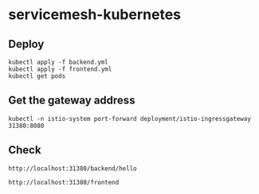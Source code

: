 # servicemesh-kubernetes


## Deploy 
```
kubectl apply -f backend.yml      
kubectl apply -f frontend.yml      
kubectl get pods
```

## Get the gateway address
```
kubectl -n istio-system port-forward deployment/istio-ingressgateway 31380:8080
```

## Check

```
http://localhost:31380/backend/hello
```

```
http://localhost:31380/frontend
```

